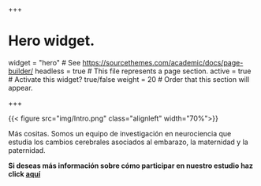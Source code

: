 +++
# Hero widget.
widget = "hero"  # See https://sourcethemes.com/academic/docs/page-builder/
headless = true  # This file represents a page section.
active = true  # Activate this widget? true/false
weight = 20  # Order that this section will appear.


+++

{{< figure src="img/Intro.png" class="alignleft" width="70%">}}

Más cositas. Somos un equipo de investigación en neurociencia que estudia los cambios cerebrales asociados al embarazo, la maternidad y la paternidad.

**Si deseas más información sobre cómo participar en nuestro estudio haz click [aquí](participa/)**